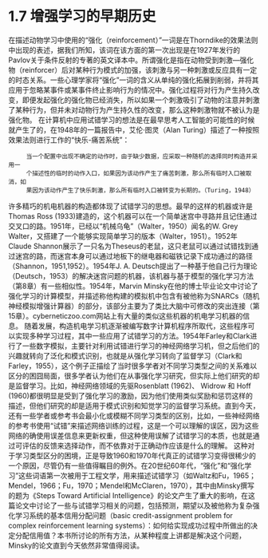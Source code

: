 # 1.7 增强学习的早期历史



在描述动物学习中使用的“强化（reinforcement）”一词是在Thorndike的效果法则中出现的表述，据我们所知，该词在该方面的第一次出现是在1927年发行的Pavlov关于条件反射的专著的英文译本中。所谓强化是指在动物受到刺激—强化物（reinforcer）后对某种行为模式的加强，该刺激与另一种刺激或反应具有一定的时态关系。一些心理学家将“强化”一词的含义从单纯的强化拓展到削弱，并将其应用于忽略某事件或某事件终止影响行为的情况中。强化过程将对行为产生持久改变，即便发起强化的强化物已经消失，所以如果一个刺激吸引了动物的注意并刺激了某种行为，但并未对动物行为产生持久性的改变，那么这种刺激物就不被认为是强化物。
    在计算机中应用试错学习的想法是在最早思考人工智能的可能性的时候就产生了的，在1948年的一篇报告中，艾伦·图灵（Alan Turing）描述了一种按照效果法则进行工作的“快乐-痛苦系统”：

         当一个配置中出现不确定的动作时，由于缺少数据，应采取一种随机的选择同时构造并采用一
         个描述性的临时的动作入口，如果因为该动作产生了痛苦刺激，那么所有临时入口被取消，如
         果因为该动作产生了快乐刺激，那么所有临时入口被转变为长期的。（Turing，1948）

许多精巧的机电机器的构造都体现了试错学习的思想。最早的这样的机器或许是Thomas Ross (1933)建造的，这个机器可以在一个简单迷宫中寻路并且记住通过交叉口的路。1951年，已经以“机械乌龟”（Walter，1950）闻名的W. Grey Walter，又搭建了一个能够实现简单学习的版本（Walter，1951）。1952年Claude Shannon展示了一只名为Theseus的老鼠，这只老鼠可以通过试错找到通过迷宫的路，而迷宫本身可以通过地板下的继电器和磁铁记录下成功通过的路径（Shannon，1951,1952）。1954年J. A. Deutsch提出了一种基于他自己行为理论（Deutsch，1953）的解决迷宫问题的机器，该机器与基于模型的强化学习方法（第8章）有一些相似性。1954年，Marvin Minsky在他的博士毕业论文中讨论了强化学习的计算模型，并描述称他构建的模拟机中包含有被他称为SNARCs（随机神经模拟增强计算器）的部分，该部分主要为了类比大脑中可修改的突出连接（第15章）。cyberneticzoo.com网站上有大量的类似这些机器的机电学习机器的信息。
    随着发展，构造机电学习机逐渐被编写数字计算机程序所取代，这些程序可以实现多种学习过程，其中一些应用了试错学习的方法。1954年Farley和Clark进行了一些数字模拟，主要针对利用试错进行学习的神经网络学习机，但之后他们的兴趣就转向了泛化和模式识别，也就是从强化学习转向了监督学习（Clark和Farley，1955），这个例子正描绘了当时很多学者对不同学习类型之间的关系难以区分的困囧局面，很多学者认为他们在从事强化学习研究，但实际上他们研究的却是监督学习。比如，神经网络领域的先驱Rosenblatt (1962)、 Widrow 和 Hoff (1960)都很明显是受到了强化学习的激励，因为他们使用类似奖励和惩罚这样的描述，但他们研究的却是适用于模式识别和知觉学习的监督学习系统。直到今天，还有一些学者或参考书会最小化或模糊不同学习类型的区别，比如，一些神经网络的参考书使用“试错”来描述网络训练的过程，这是一个可以理解的误区，因为这些网络的确使用误差信息来更新权重，但这种使用误解了试错学习的本质，也就是通过可评估的反馈来选择动作，而不依靠对于正确动作应该是什么的理解。
    这种对于学习类型区分的困境，正是导致1960和1970年代真正的试错学习变得很稀少的一个原因，尽管仍有一些值得瞩目的例外。在20世纪60年代，“强化”和“强化学习”这些词语第一次被用于工程文学，用来描述试错学习（如Waltz和Fu，1965；Mendel，1966；Fu，1970；Mendel和McClaren，1970），其中由Minsky撰写的题为《Steps Toward Artificial Intelligence》的论文产生了重大的影响，在这篇论文中讨论了一些与试错学习相关的问题，包括预测，期望以及被他称为复杂强化学习系统的基本信用分配问题（basic credit-assignment problem for complex reinforcement learning systems）：如何给实现成功过程中所做出的决定分配信用值？本书所讨论的所有方法，从某种程度上讲都是解决这个问题，Minsky的论文直到今天依然非常值得阅读。


